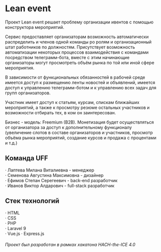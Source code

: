 # Lean event
Проект Lean event решает проблему организации ивентов с помощью конструктора мероприятий.  

Сервис предоставляет организаторам возможность автоматически распределить и членов одной команды ро ролям и организационный штат работников по должностям. Присутствует возможность автоматизации некоторых процессов взаимодействия с командами посредством телеграмм-бота, вместе с этим начинающие организаторы могут просмотреть объём рынка по той или иной сфере мероприятия.  

В зависимости от функциональных обязанностей в рабочей среде имеется доступ к размещению ленты новостей и объявлений, имеется доступ к управлению телеграмм-ботом и к управлению всех задач для групп организаторов.  

Участник имеет доступ к статьям, курсам, спискам ближайших мероприятий, а также к просмотру резюме остальных участников и возможности отбирать тех, в ком он заинтересован.  


Бизнес - модель: Freemium (B2B). 
Монетизация будет осуществляться от организатора за доступ к дополнительному функционалу (увеличение слотов в составе организаторов и участников, просмотр объёма рынка мероприятий, создание курсов и продажа с процентами и т.д.)  

## Команда UFF
· Лаптева Милана Виталиевна - менеджер  
· Семенова Августина Максимовна - дизайнер  
· Ефимов Степан Серегеевич - back-end разработчик  
· Иванов Виктор Алдарович - full-stack разработчик  
 
## Стек технологий

· HTML  
· CSS  
· PHP  
· Laravel 9  
· Vue.js 
· Express.js 

###### Проект был разработан в рамках хакатона HACH-the-ICE 4.0
